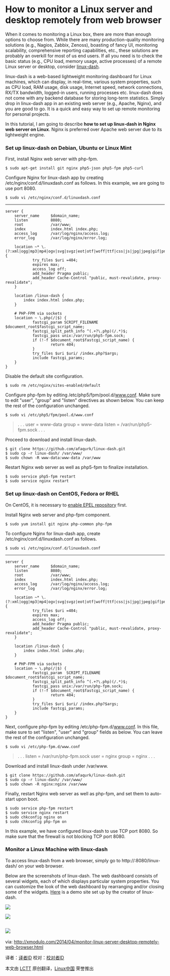 How to monitor a Linux server and desktop remotely from web browser
================================================================================
When it comes to monitoring a Linux box, there are more than enough options to choose from. While there are many production-quality monitoring solutions (e.g., Nagios, Zabbix, Zenoss), boasting of fancy UI, monitoring scalability, comprehensive reporting capabilities, etc., these solutions are probably an overkill for most of us end users. If all you need is to check the basic status (e.g., CPU load, memory usage, active processes) of a remote Linux server or desktop, consider [linux-dash][1].

linux-dash is a web-based lightweight monitoring dashboard for Linux machines, which can display, in real-time, various system properties, such as CPU load, RAM usage, disk usage, Internet speed, network connections, RX/TX bandwidth, logged-in users, running processes etc. linux-dash does not come with any backend database for storing long-term statistics. Simply drop in linux-dash app in an existing web server (e.g., Apache, Nginx), and you are good to go. It is a quick and easy way to set up remote monitoring for personal projects.

In this tutorial, I am going to describe **how to set up linux-dash in Nginx web server on Linux**. Nginx is preferred over Apache web server due to its lightweight engine.

### Set up linux-dash on Debian, Ubuntu or Linux Mint ###

First, install Nginx web server with php-fpm.

    $ sudo apt-get install git nginx php5-json php5-fpm php5-curl

Configure Nginx for linux-dash app by creating /etc/nginx/conf.d/linuxdash.conf as follows. In this example, we are going to use port 8080.

    $ sudo vi /etc/nginx/conf.d/linuxdash.conf 

----------

    server {
        server_name     $domain_name;
        listen          8080;
        root            /var/www;
        index           index.html index.php;
        access_log      /var/log/nginx/access.log;
        error_log       /var/log/nginx/error.log;
 
        location ~* \.(?:xml|ogg|mp3|mp4|ogv|svg|svgz|eot|otf|woff|ttf|css|js|jpg|jpeg|gif|png|ico)$ {
                try_files $uri =404;
                expires max;
                access_log off;
                add_header Pragma public;
                add_header Cache-Control "public, must-revalidate, proxy-revalidate";
        }
 
        location /linux-dash {
            index index.html index.php;
        }
 
        # PHP-FPM via sockets
        location ~ \.php(/|$) {
                fastcgi_param SCRIPT_FILENAME $document_root$fastcgi_script_name;
                fastcgi_split_path_info ^(.+?\.php)(/.*)$;
                fastcgi_pass unix:/var/run/php5-fpm.sock;
                if (!-f $document_root$fastcgi_script_name) {
                        return 404;
                }
                try_files $uri $uri/ /index.php?$args;
                include fastcgi_params;
        }
    }

Disable the default site configuration.

    $ sudo rm /etc/nginx/sites-enabled/default

Configure php-fpm by editing /etc/php5/fpm/pool.d/www.conf. Make sure to edit "user", "group" and "listen" directives as shown below. You can keep the rest of the configuration unchanged.

    $ sudo vi /etc/php5/fpm/pool.d/www.conf 

> . . .
> user = www-data
> group = www-data
> listen = /var/run/php5-fpm.sock
> . . .

Proceed to download and install linux-dash.

    $ git clone https://github.com/afaqurk/linux-dash.git
    $ sudo cp -r linux-dash/ /var/www/
    $ sudo chown -R www-data:www-data /var/www

Restart Nginx web server as well as php5-fpm to finalize installation.

    $ sudo service php5-fpm restart
    $ sudo service nginx restart 

### Set up linux-dash on CentOS, Fedora or RHEL ###

On CentOS, it is necessary to [enable EPEL repository][2] first.

Install Nginx web server and php-fpm component.

    $ sudo yum install git nginx php-common php-fpm 

To configure Nginx for linux-dash app, create /etc/nginx/conf.d/linuxdash.conf as follows.

    $ sudo vi /etc/nginx/conf.d/linuxdash.conf 

----------

    server {
        server_name     $domain_name;
        listen          8080;
        root            /var/www;
        index           index.html index.php;
        access_log      /var/log/nginx/access.log;
        error_log       /var/log/nginx/error.log;
 
        location ~* \.(?:xml|ogg|mp3|mp4|ogv|svg|svgz|eot|otf|woff|ttf|css|js|jpg|jpeg|gif|png|ico)$ {
                try_files $uri =404;
                expires max;
                access_log off;
                add_header Pragma public;
                add_header Cache-Control "public, must-revalidate, proxy-revalidate";
        }
 
        location /linux-dash {
            index index.html index.php;
        }
 
        # PHP-FPM via sockets
        location ~ \.php(/|$) {
                fastcgi_param  SCRIPT_FILENAME   $document_root$fastcgi_script_name;
                fastcgi_split_path_info ^(.+?\.php)(/.*)$;
                fastcgi_pass unix:/var/run/php-fpm.sock;
                if (!-f $document_root$fastcgi_script_name) {
                        return 404;
                }
                try_files $uri $uri/ /index.php?$args;
                include fastcgi_params;
        }
    }

Next, configure php-fpm by editing /etc/php-fpm.d/www.conf. In this file, make sure to set "listen", "user" and "group" fields as below. You can leave the rest of the configuration unchanged.

    $ sudo vi /etc/php-fpm.d/www.conf 

> . . .
> listen = /var/run/php-fpm.sock
> user = nginx
> group = nginx
> . . .

Download and install linux-dash under /var/www.

    $ git clone https://github.com/afaqurk/linux-dash.git
    $ sudo cp -r linux-dash/ /var/www/
    $ sudo chown -R nginx:nginx /var/www 

Finally, restart Nginx web server as well as php-fpm, and set them to auto-start upon boot.

    $ sudo service php-fpm restart
    $ sudo service nginx restart
    $ sudo chkconfig nginx on
    $ sudo chkconfig php-fpm on 

In this example, we have configured linux-dash to use TCP port 8080. So make sure that the firewall is not blocking TCP port 8080.

### Monitor a Linux Machine with linux-dash ###

To access linux-dash from a web browser, simply go to http://<linux-IP-address>:8080/linux-dash/ on your web browser.

Below are the screenshots of linux-dash. The web dashboard consists of several widgets, each of which displays particular system properties. You can customize the look of the web dashboard by rearranging and/or closing some of the widgets. [Here][3] is a demo site set up by the creator of linux-dash.

![](https://farm8.staticflickr.com/7268/13799855404_249533c250_z.jpg)

![](https://farm8.staticflickr.com/7066/13799535593_4b40f2c529_z.jpg)

![](https://farm8.staticflickr.com/7091/13799524135_10c9a86b68_z.jpg)
--------------------------------------------------------------------------------

via: http://xmodulo.com/2014/04/monitor-linux-server-desktop-remotely-web-browser.html

译者：[译者ID](https://github.com/译者ID) 校对：[校对者ID](https://github.com/校对者ID)

本文由 [LCTT](https://github.com/LCTT/TranslateProject) 原创翻译，[Linux中国](http://linux.cn/) 荣誉推出

[1]:https://github.com/afaqurk/linux-dash
[2]:http://xmodulo.com/2013/03/how-to-set-up-epel-repository-on-centos.html
[3]:http://afaq.dreamhosters.com/linux-dash/